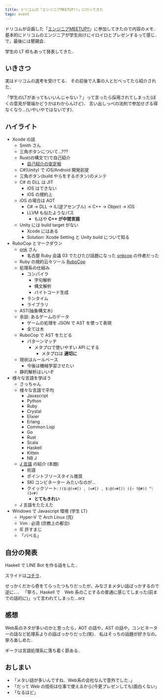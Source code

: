```yaml
---
title: ドリコムの「エンジニアMEETUP!!」に行ってきた
tags: event
---
```


ドリコムが企画した「[エンジニアMEETUP!!](https://drecom.connpass.com/event/50139/)」に参加してきたので内容のメモ．
基本的にドリコムのエンジニアが学生向けにイロイロとプレゼンするって感じ．
で，最後には懇親会．

学生の LT 枠もあって発表してきた．

## いきさつ

実はドリコムの選考を受けてる．
その前後で人事の人とだべってたら紹介された．

「学生のLTがあってもいいんじゃない？」って言ったら採用されてしまった(ぼくの意見が発端かどうかはわからんけど)．
言い出しっぺの法則で参加せざる得なくなり...(いやいやではないです)．

## ハイライト

- Xcode の話
    - Smith さん
    - 三角ボタンについて...???
    - Rust(の構文で)で自己紹介
        - [自己紹介の安定板](https://github.com/dolow/rust-helloworld)
    - C#(Unity) で iOS/Android 開発前提
    - 三角ボタン(build やらをするボタン)のメンテ
    - C# の DLL は JIT
        - iOS はできない
        - iOS の規約上
    - iOS の場合は AOT
        - C# -> DLL -> IL(逆アセンブル) -> C++ -> Object -> iOS
        - LLVM も似たようなパス
            - もはや **C++ が中間言語**
    - Unity には build target がない
        - Xcode にはある
        - Solution: Xcode Setting と Unity build について知る
- RuboCop とマークダウン
    - [onk](https://github.com/onk) さん
        - 名古屋 Ruby 会議 03 でたびたび話題になった [onkcop](https://github.com/onk/onkcop) の作者だった
    - Ruby の規約云々ツール [RuboCop](http://batsov.com/rubocop/)
    - 処理系の仕組み
        - コンパイラ
            - 字句解析
            - 構文解析
            - バイトコード生成
        - ランタイム
        - ライブラリ
    - AST(抽象構文木)
    - 余談: あるゲームのデータ
        - ゲームの処理を JSON で AST を使って表現
        - 全ては木
    - RuboCop で AST をたどる
        - パターンマッチ
            - メタプロで使いやすい API にする
                - メタプロは **適切に**
    - 現状はルールベース
        - 今後は機械学習させたい
    - 静的解析はいいぞ
- 様々な言語を学ぼう
    - さっちゃん
    - 様々な言語で平均
        - Javascript
        - Python
        - Ruby
        - Crystal
        - Elixier
        - Erlang
        - Common Lisp
        - Go
        - Rust
        - Scala
        - Haskell
        - Kitten
        - NB J
    - [J 言語](http://jsoftware.com/) の紹介 (本題)
        - 術語
        - ポイントフリースタイル推奨
        - SKI コンビネーター みたいなのが...
        - クイックソート: `(($:@(<#[) , (=#[) , $:@(>#[)) ({~ ?@#)) ^: (1<#)`
            - **とてもきれい**
    - J 言語をたたえた
- Windows で Javascript 環境 (学生 LT)
    - Hyper-V で Arch Linux (完)
    - Vim : 必須 (宗教上の都合)
    - IE 許すまじ
    - 「バベる」

## 自分の発表

Haskell で LINE Bot を作る話をした．

スライドは[コチラ](http://www.slideshare.net/noob00/haskell-line-bot)．

せっかくだから奇をてらったつもりだったが，みなさまメタい話ばっかするので逆に...．
「寧ろ，Haskell で　Web 系のことするの普通に感じてしまった(前までの話的に)」って言われてしまった...orz

## 感想

Web系のネタが多いのかと思ったら，AOT の話や，AST の話や，コンビネーターの話など処理系よりの話ばっかりだった(笑)．
私はそっちの話題が好きなの，寧ろ楽しめた．

ギークは言語処理系に落ち着く節ある．

## おしまい

- 「メタい話が多いんですね．Web系の会社なんで意外でした．」
- 「だって Web の技術は仕事で使えるから(今更プレゼンしても)面白くない」
- 「なるほど」
